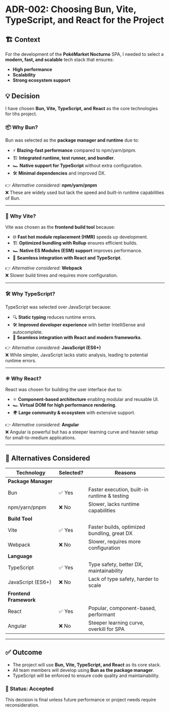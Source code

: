 # ADR-002: Choosing Bun, Vite, TypeScript, and React for the Project

## 🏗️ Context

For the development of the **PokéMarket Nocturno** SPA, I needed to select a **modern, fast, and scalable** tech stack
that ensures:

- **High performance**
- **Scalability**
- **Strong ecosystem support**

## 💡 Decision

I have chosen **Bun, Vite, TypeScript, and React** as the core technologies for tihs project.

### 📦 **Why Bun?**

Bun was selected as the **package manager and runtime** due to:

- ⚡ **Blazing-fast performance** compared to npm/yarn/pnpm.
- 🏗️ **Integrated runtime, test runner, and bundler**.
- 🏎️ **Native support for TypeScript** without extra configuration.
- 🛠️ **Minimal dependencies** and improved DX.

👉 _Alternative considered:_ **npm/yarn/pnpm**  
❌ These are widely used but lack the speed and built-in runtime capabilities of Bun.

---

### 🚀 **Why Vite?**

Vite was chosen as the **frontend build tool** because:

- 🌐 **Fast hot module replacement (HMR)** speeds up development.
- 🏗️ **Optimized bundling with Rollup** ensures efficient builds.
- 🏎️ **Native ES Modules (ESM) support** improves performance.
- 🔧 **Seamless integration with React and TypeScript**.

👉 _Alternative considered:_ **Webpack**  
❌ Slower build times and requires more configuration.

---

### 🛠️ **Why TypeScript?**

TypeScript was selected over JavaScript because:

- 🔍 **Static typing** reduces runtime errors.
- 🛠️ **Improved developer experience** with better IntelliSense and autocomplete.
- 🔄 **Seamless integration with React and modern frameworks**.

👉 _Alternative considered:_ **JavaScript (ES6+)**  
❌ While simpler, JavaScript lacks static analysis, leading to potential runtime errors.

---

### ⚛️ **Why React?**

React was chosen for building the user interface due to:

- ⚛️ **Component-based architecture** enabling modular and reusable UI.
- 🏎️ **Virtual DOM for high performance rendering**.
- 🌍 **Large community & ecosystem** with extensive support.

👉 _Alternative considered:_ **Angular**  
❌ Angular is powerful but has a steeper learning curve and heavier setup for small-to-medium applications.

---

## 🎯 Alternatives Considered

| Technology             | Selected? | Reasons                                      |
|------------------------|-----------|----------------------------------------------|
| **Package Manager**    |           |                                              |
| Bun                    | ✅ Yes     | Faster execution, built-in runtime & testing |
| npm/yarn/pnpm          | ❌ No      | Slower, lacks runtime capabilities           |
| **Build Tool**         |           |                                              |
| Vite                   | ✅ Yes     | Faster builds, optimized bundling, great DX  |
| Webpack                | ❌ No      | Slower, requires more configuration          |
| **Language**           |           |                                              |
| TypeScript             | ✅ Yes     | Type safety, better DX, maintainability      |
| JavaScript (ES6+)      | ❌ No      | Lack of type safety, harder to scale         |
| **Frontend Framework** |           |                                              |
| React                  | ✅ Yes     | Popular, component-based, performant         |
| Angular                | ❌ No      | Steeper learning curve, overkill for SPA     |

---

## ✅ Outcome

- The project will use **Bun, Vite, TypeScript, and React** as its core stack.
- All team members will develop using **Bun as the package manager**.
- TypeScript will be enforced to ensure code quality and maintainability.

### 📜 Status: **Accepted**

This decision is final unless future performance or project needs require reconsideration.
